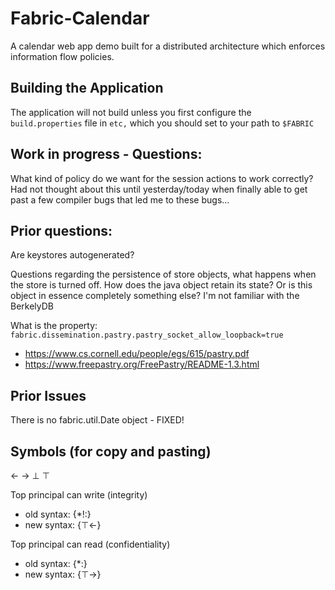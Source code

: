 # Fabric-Calendar

A calendar web app demo built for a distributed architecture which enforces information flow policies. 

## Building the Application
The application will not build unless you first configure the `build.properties` file in `etc,` which you 
should set to your path to `$FABRIC`


## Work in progress - Questions:
What kind of policy do we want for the session actions to work correctly? Had not thought about this until 
yesterday/today when finally able to get past a few compiler bugs that led me to these bugs...

## Prior questions:

Are keystores autogenerated?

Questions regarding the persistence of store objects, what happens when the store is turned off. 
How does the java object retain its state? Or is this object in essence completely something else? I'm not familiar 
with the BerkelyDB



What is the property: ```fabric.dissemination.pastry.pastry_socket_allow_loopback=true```
 + https://www.cs.cornell.edu/people/egs/615/pastry.pdf
 + https://www.freepastry.org/FreePastry/README-1.3.html
 
 
## Prior Issues

There is no fabric.util.Date object - FIXED!

## Symbols (for copy and pasting)

←
→
⊥
⊤


Top principal can write (integrity) 
  + old syntax: {*!:} 
  + new syntax: {⊤←} 
  
Top principal can read (confidentiality) 
  + old syntax: {*:} 
  + new syntax: {⊤→}
